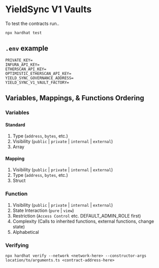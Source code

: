 # YieldSync V1 Vaults

To test the contracts run..

```shell
npx hardhat test
```

## `.env` example

```shell
PRIVATE_KEY=
INFURA_API_KEY=
ETHERSCAN_API_KEY=
OPTIMISTIC_ETHERSCAN_API_KEY=
YIELD_SYNC_GOVERNANCE_ADDRESS=
YIELD_SYNC_V1_VAULT_FACTORY=
```

## Variables, Mappings, & Functions Ordering

### Variables

#### Standard

1. Type (`address`, `bytes`, etc.)
2. Visibility (`public` | `private` | `internal` | `external`)
3. Array

#### Mapping

1. Visibility (`public` | `private` | `internal` | `external`)
2. Type (`address`, `bytes`, etc.)
3. Struct

### Function

1. Visibility (`public` | `private` | `internal` | `external`)
2. State Interaction (`pure` | `view`)
3. Restriction (`Access Control` etc. DEFAULT_ADMIN_ROLE first)
4. Complexity (Calls to inherited functions, external functions, change state)
5. Alphabetical

### Verifying

```shell
npx hardhat verify --network <network-here> --constructor-args location/to/arguments.ts <contract-address-here>
```